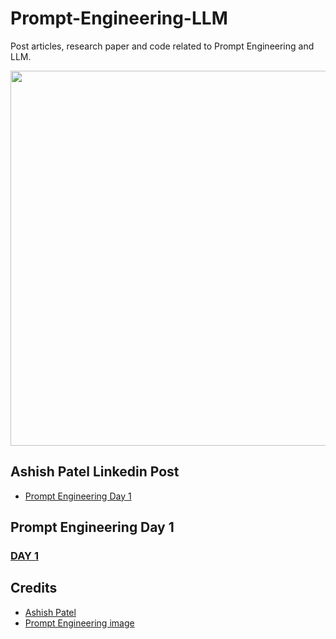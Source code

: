 # Prompt-Engineering-LLM
Post articles, research paper and code related to Prompt Engineering and LLM.

<p align="center"><img width="600" src="https://www.xiaoluboke.com/wp-content/uploads/2023/03/prompt-engineering.jpg">

## Ashish Patel Linkedin Post

- [Prompt Engineering Day 1](prompt-engineering)


## Prompt Engineering Day 1

### [DAY 1](https://www.linkedin.com/posts/ashishpatel2604_promptengineering-largelanguagemodels-artificialintelligence-activity-7043442871990951937-NebM?utm_source=share&utm_medium=member_desktop)






## Credits
- [Ashish Patel](https://github.com/ashishpatel26)
- [Prompt Engineering image](https://www.xiaoluboke.com/wp-content/uploads/2023/03/prompt-engineering.jpg)
